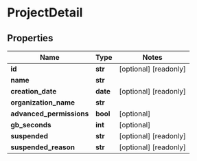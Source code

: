 # ProjectDetail

## Properties
Name | Type | Notes
------------ | ------------- | -------------
**id** | **str** | [optional] [readonly] 
**name** | **str** | 
**creation_date** | **date** | [optional] [readonly] 
**organization_name** | **str** | 
**advanced_permissions** | **bool** | [optional] 
**gb_seconds** | **int** | [optional] 
**suspended** | **str** | [optional] [readonly] 
**suspended_reason** | **str** | [optional] [readonly] 


